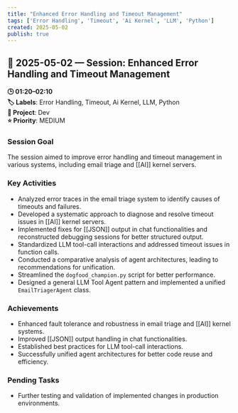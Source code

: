 ```yaml
---
title: "Enhanced Error Handling and Timeout Management"
tags: ['Error Handling', 'Timeout', 'Ai Kernel', 'LLM', 'Python']
created: 2025-05-02
publish: true
---
```


## 📅 2025-05-02 — Session: Enhanced Error Handling and Timeout Management

**🕒 01:20–02:10**  
**🏷️ Labels**: Error Handling, Timeout, Ai Kernel, LLM, Python  
**📂 Project**: Dev  
**⭐ Priority**: MEDIUM  


### Session Goal
The session aimed to improve error handling and timeout management in various systems, including email triage and [[AI]] kernel servers.

### Key Activities
- Analyzed error traces in the email triage system to identify causes of timeouts and failures.
- Developed a systematic approach to diagnose and resolve timeout issues in [[AI]] kernel servers.
- Implemented fixes for [[JSON]] output in chat functionalities and reconstructed debugging sessions for better structured output.
- Standardized LLM tool-call interactions and addressed timeout issues in function calls.
- Conducted a comparative analysis of agent architectures, leading to recommendations for unification.
- Streamlined the `dogfood_champion.py` script for better performance.
- Designed a general LLM Tool Agent pattern and implemented a unified `EmailTriagerAgent` class.

### Achievements
- Enhanced fault tolerance and robustness in email triage and [[AI]] kernel systems.
- Improved [[JSON]] output handling in chat functionalities.
- Established best practices for LLM tool-call interactions.
- Successfully unified agent architectures for better code reuse and efficiency.

### Pending Tasks
- Further testing and validation of implemented changes in production environments.
